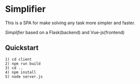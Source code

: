 Simplifier
===============

This is a SPA for make solving any task more simpler and faster.

*Simplifier* based on a Flask(backend) and Vue-js(frontend)

Quickstart
-----------
	1) cd client
	2) npm run build
	3) cd ..
	4) npm install
	5) node server.js
